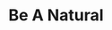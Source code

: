 <!DOCTYPE html>
  <html>
  <body>
    <h1>Be A Natural</h1>
      <div id="introduction">
        <h2></h2>
  </body>
  </html>
